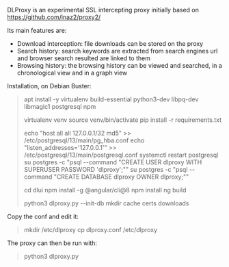 DLProxy is an experimental SSL intercepting proxy initially based on https://github.com/inaz2/proxy2/

Its main features are:
- Download interception: file downloads can be stored on the proxy
- Search history: search keywords are extracted from search engines url and browser search resulted are linked to them
- Browsing history: the browsing history can be viewed and searched, in a chronological view and in a graph view

Installation, on Debian Buster:

> apt install -y virtualenv build-essential python3-dev libpq-dev libmagic1 postgresql npm
>
> virtualenv venv
> source venv/bin/activate
> pip install -r requirements.txt
>
> echo "host all  all    127.0.0.1/32  md5" >> /etc/postgresql/13/main/pg_hba.conf
> echo "listen_addresses='127.0.0.1'" >> /etc/postgresql/13/main/postgresql.conf
> systemctl restart postgresql
> su postgres -c "psql --command \"CREATE USER dlproxy WITH SUPERUSER PASSWORD 'dlproxy';\""
> su postgres -c "psql --command \"CREATE DATABASE dlproxy OWNER dlproxy;\""
>
> cd dlui
> npm install -g @angular/cli@8
> npm install
> ng build
>
> python3 dlproxy.py --init-db
> mkdir cache certs downloads

Copy the conf and edit it:

> mkdir /etc/dlproxy
> cp dlproxy.conf /etc/dlproxy

The proxy can then be run with:

> python3 dlproxy.py
